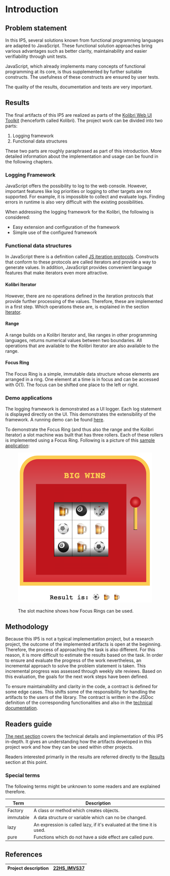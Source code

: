# Introduction

## Problem statement

In this IP5, several solutions known from functional programming languages are adapted to JavaScript. These functional solution approaches bring various advantages such as better clarity, maintainability and easier verifiability through unit tests.

JavaScript, which already implements many concepts of functional programming at its core, is thus supplemented by further suitable constructs. The usefulness of these constructs are ensured by user tests.

The quality of the results, documentation and tests are very important.

## Results

The final artifacts of this IP5 are realized as parts of the [Kolibri Web UI Toolkit](https://webengineering-fhnw.github.io/Kolibri/) (henceforth called Kolibri). The project work can be divided into two parts:&#x20;

1. Logging framework&#x20;
2. Functional data structures

These two parts are roughly paraphrased as part of this introduction. More detailed information about the implementation and usage can be found in the following chapters.

### Logging Framework

JavaScript offers the possibility to log to the web console. However, important features like log priorities or logging to other targets are not supported. For example, it is impossible to collect and evaluate logs. Finding errors in runtime is also very difficult with the existing possibilities.

When addressing the logging framework for the Kolibri, the following is considered:

* Easy extension and configuration of the framework
* Simple use of the configured framework

### Functional data structures

In JavaScript there is a definition called [JS iteration protocols](https://developer.mozilla.org/en-US/docs/Web/JavaScript/Reference/Iteration\_protocols). Constructs that conform to these protocols are called iterators and provide a way to generate values. In addition, JavaScript provides convenient language features that make iterators even more attractive.

#### Kolibri Iterator

However, there are no operations defined in the iteration protocols that provide further processing of the values. Therefore, these are implemented in a first step. Which operations these are, is explained in the section [Iterator](technical-documentation/iterator.md).

#### Range

A range builds on a Kolibri Iterator and, like ranges in other programming languages, returns numerical values between two boundaries. All operations that are available to the Kolibri Iterator are also available to the range.

#### Focus Ring

The Focus Ring is a simple, immutable data structure whose elements are arranged in a ring. One element at a time is in focus and can be accessed with O(1). The focus can be shifted one place to the left or right.

### Demo applications

The logging framework is demonstrated as a UI logger. Each log statement is displayed directly on the UI. This demonstrates the extensibility of the framework. A running demo can be found [here](https://wildwyss.github.io/ip5-overview/contrib/p5\_wild\_wyss/src/logger/logUi/example/logUiExampleView.html).

To demonstrate the Focus Ring (and thus also the range and the Kolibri Iterator) a slot machine was built that has three rollers. Each of these rollers is implemented using a Focus Ring. Following is a picture of this [sample application](https://wildwyss.github.io/ip5-overview/contrib/p5\_wild\_wyss/src/focusring/example/SlotMachine.html):

<figure><img src=".gitbook/assets/image (2) (1).png" alt=""><figcaption><p>The slot machine shows how Focus Rings can be used.</p></figcaption></figure>

## Methodology

Because this IP5 is not a typical implementation project, but a research project, the outcome of the implemented artifacts is open at the beginning. Therefore, the process of approaching the task is also different. For this reason, it is more difficult to estimate the results based on the task. In order to ensure and evaluate the progress of the work nevertheless, an incremental approach to solve the problem statement is taken. This incremental progress was assessed through weekly site reviews. Based on this evaluation, the goals for the next work steps have been defined.

To ensure maintainability and clarity in the code, a contract is defined for some edge cases. This shifts some of the responsibility for handling the artifacts to the users of the library. The contract is written in the JSDoc definition of the corresponding functionalities and also in the [technical documentation](technical-documentation/).

## Readers guide

[The next section](technical-documentation/) covers the technical details and implementation of this IP5 in-depth. It gives an understanding how the artifacts developed in this project work and how they can be used within other projects.

Readers interested primarily in the results are referred directly to the [Results](introduction.md#results) section at this point.

### Special terms

The following terms might be unknown to some readers and are explained therefore.

| Term      | Description                                                             |
| --------- | ----------------------------------------------------------------------- |
| Factory   | A class or method which creates objects.                                |
| immutable | A data structure or variable which can no be changed.                   |
| lazy      | An expression is called lazy, if it's evaluated at the time it is used. |
| pure      | Functions which do not have a side effect are called pure.              |

## References

| Project description | [22HS\_IMVS37](https://wildwyss.github.io/ip5-overview/22HS\_IMVS37%20Funktionale%20Standard%20Library%20f%C3%BCr%20das%20Kolibri%20Web%20UI%20Toolkit.pdf) |
| ------------------- | ----------------------------------------------------------------------------------------------------------------------------------------------------------- |
